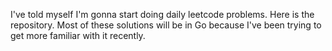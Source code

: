 I've told myself I'm gonna start doing daily leetcode problems. Here is the repository.
Most of these solutions will be in Go because I've been trying to get more familiar with it recently.
